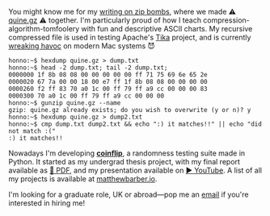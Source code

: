 You might know me for my [writing on zip bombs](https://blog.matthewbarber.io/2019/07/22/how-to-make-compressed-file-quines), where we made ⚠ [quine.gz](https://blog.matthewbarber.io/downloads/quine.gz) ⚠ together. I'm particularly proud of how I teach compression-algorithm-tomfoolery with fun and descriptive ASCII charts. My recursive compressed file is used in testing Apache's [Tika](https://tika.apache.org/) project, and is currently [wreaking havoc](https://twitter.com/_tallison/status/1245100964111159298) on modern Mac systems 😈

```console
honno:~$ hexdump quine.gz > dump.txt
honno:~$ head -2 dump.txt; tail -2 dump.txt;
0000000 1f 8b 08 08 00 00 00 00 00 ff 71 75 69 6e 65 2e
0000020 67 7a 00 00 18 00 e7 ff 1f 8b 08 08 00 00 00 00
0000260 f2 ff 83 70 a0 1c 00 ff 79 ff a9 cc 00 00 00 83
0000300 70 a0 1c 00 ff 79 ff a9 cc 00 00 00
honno:~$ gunzip quine.gz --name
gzip: quine.gz already exists; do you wish to overwrite (y or n)? y
honno:~$ hexdump quine.gz > dump2.txt
honno:~$ cmp dump.txt dump2.txt && echo ":) it matches!!" || echo "did not match :("
:) it matches!!
```

Nowadays I'm developing [**coinflip**](https://github.com/Honno/coinflip), a randomness testing suite made in Python. It started as my undergrad thesis project, with my final report available as [📜 PDF](https://raw.githubusercontent.com/Honno/coinflip/report/report.pdf), and my presentation available on [▶ YouTube](https://www.youtube.com/watch?v=0xrWG3Ki9Z8). A list of all my projects is available at [matthewbarber.io](https://matthewbarber.io/).

I'm looking for a graduate role, UK or abroad—pop me an [email](mailto:quitesimplymatt@gmail.com) if you're interested in hiring me!
